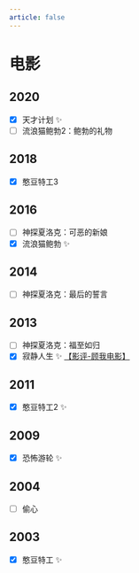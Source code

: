 ```yaml
---
article: false
---
```


# 电影

## 2020

- [x] 天才计划 ✨
- [ ] 流浪猫鲍勃2：鲍勃的礼物

## 2018

- [x] 憨豆特工3

## 2016

- [ ] 神探夏洛克：可恶的新娘
- [x] 流浪猫鲍勃 ✨

## 2014

- [ ] 神探夏洛克：最后的誓言

## 2013

- [ ] 神探夏洛克：福至如归
- [x] 寂静人生 ✨ [【影评-顾我电影】](https://www.bilibili.com/video/BV1qg411R7Tg/)

## 2011

- [x] 憨豆特工2 ✨

## 2009

- [x] 恐怖游轮 ✨

## 2004

- [ ] 偷心

## 2003

- [x] 憨豆特工 ✨